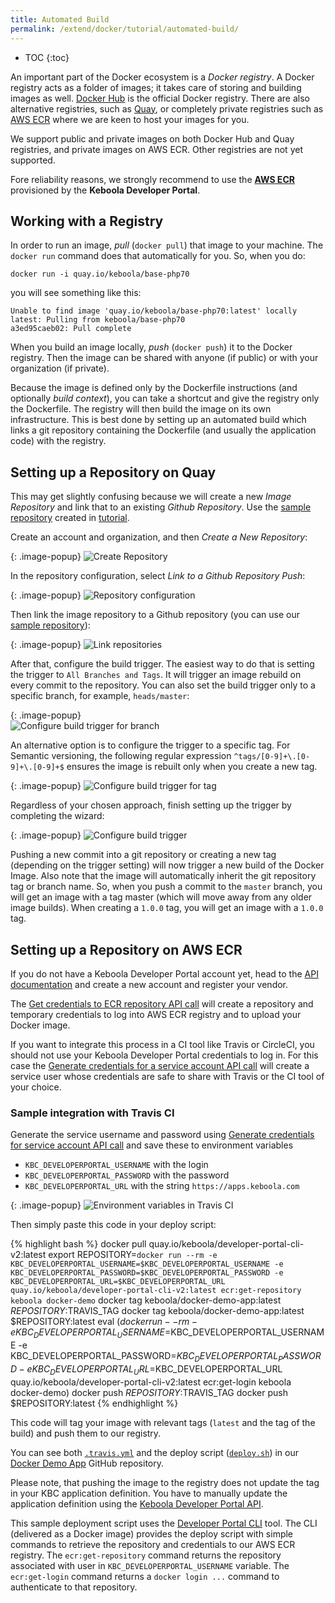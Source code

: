 ```yaml
---
title: Automated Build
permalink: /extend/docker/tutorial/automated-build/
---
```


* TOC
{:toc}

An important part of the Docker ecosystem is a *Docker registry*. A Docker registry acts as a folder of images; 
it takes care of storing and building images as well.
[Docker Hub](https://hub.docker.com/) is the official Docker registry. 
There are also alternative registries, such as [Quay](https://quay.io/), or completely private registries 
such as [AWS ECR](https://aws.amazon.com/ecr/) where we are keen to host your images for you.

We support public and private images on both Docker Hub and Quay registries, and private images on AWS ECR. Other registries are not yet supported. 

Fore reliability reasons, we strongly recommend to use the [**AWS ECR**](#setting-up-a-repository-on-aws-ecr) provisioned by the **Keboola Developer Portal**.

## Working with a Registry
In order to run an image, *pull* (`docker pull`) that image to your machine. The `docker run` 
command does that automatically for you. So, when you do:

    docker run -i quay.io/keboola/base-php70
    
you will see something like this:

    Unable to find image 'quay.io/keboola/base-php70:latest' locally
    latest: Pulling from keboola/base-php70 
    a3ed95caeb02: Pull complete

When you build an image locally, *push* (`docker push`) it to the Docker registry. Then the
image can be shared with anyone (if public) or with your organization (if private). 

Because the image is defined only by the Dockerfile instructions (and optionally *build context*), you can take 
a shortcut and give the registry only the Dockerfile. The registry will then build the image on its own
infrastructure. This is best done by setting up an automated build which links a git repository 
containing the Dockerfile (and usually the application code) with the registry. 

## Setting up a Repository on Quay
This may get slightly confusing because we will create a new *Image Repository* and link
that to an existing *Github Repository*. Use the 
[sample repository](https://github.com/keboola/docs-docker-example-basic) 
created in [tutorial](/extend/docker/tutorial/howto/).

Create an account and organization, and then *Create a New Repository*:

{: .image-popup}
![Create Repository](/extend/docker/tutorial/quay-intro.png)

In the repository configuration, select *Link to a Github Repository Push*: 

{: .image-popup}
![Repository configuration](/extend/docker/tutorial/quay-new-repository.png)

Then link the image repository to a Github repository
(you can use our [sample repository](https://github.com/keboola/docs-docker-example-basic)):

{: .image-popup} 
![Link repositories](/extend/docker/tutorial/quay-link-repository.png)

After that, configure the build trigger. The easiest way to do that is setting the trigger to `All Branches and Tags`. 
It will trigger an image rebuild on every commit to the repository. 
You can also set the build trigger only to a specific branch, for example, `heads/master`:

{: .image-popup}  
![Configure build trigger for branch](/extend/docker/tutorial/quay-build-trigger-master.png)

An alternative option is to configure the trigger to a specific tag. For Semantic versioning, 
the following regular expression `^tags/[0-9]+\.[0-9]+\.[0-9]+$` ensures the image is rebuilt only when you create a new tag.
 
{: .image-popup}
![Configure build trigger for tag](/extend/docker/tutorial/quay-build-trigger-tag.png)

Regardless of your chosen approach, finish setting up the trigger by completing the wizard:

{: .image-popup}
![Configure build trigger](/extend/docker/tutorial/quay-build-trigger.png)

Pushing a new commit into a git repository or creating a new tag (depending on the trigger setting) will now
trigger a new build of the Docker Image. Also note that the image will automatically inherit the git repository tag 
or branch name. So, when you push a commit to the `master` branch, you will get an image with a tag master (which will
move away from any older image builds). When creating a `1.0.0` tag, you will get an image with a `1.0.0` tag.

## Setting up a Repository on AWS ECR

If you do not have a Keboola Developer Portal account yet, head to the [API documentation](http://docs.kebooladeveloperportal.apiary.io/#)
 and create a new account and register your vendor.
 
The [Get credentials to ECR repository API call](http://docs.kebooladeveloperportal.apiary.io/#reference/0/apps/get-credentials-to-ecr-repository)
will create a repository and temporary credentials to log into AWS ECR registry and to upload your Docker image. 

If you want to integrate this process in a CI tool like Travis or CircleCI, you should not use your Keboola Developer Portal 
 credentials to log in. For this case the [Generate credentials for a service account API call](http://docs.kebooladeveloperportal.apiary.io/#reference/0/vendors/generate-credentials-for-service-account)
 will create a service user whose credentials are safe to share with Travis or the CI tool of your choice.
 
### Sample integration with Travis CI
 
Generate the service username and password using [Generate credentials for service account API call](http://docs.kebooladeveloperportal.apiary.io/#reference/0/vendors/generate-credentials-for-service-account) 
and save these to environment variables

 - `KBC_DEVELOPERPORTAL_USERNAME` with the login
 - `KBC_DEVELOPERPORTAL_PASSWORD` with the password
 - `KBC_DEVELOPERPORTAL_URL` with the string `https://apps.keboola.com`
 
{: .image-popup}
![Environment variables in Travis CI](/extend/docker/tutorial/travis-envs.png)

Then simply paste this code in your deploy script:

{% highlight bash %}
docker pull quay.io/keboola/developer-portal-cli-v2:latest
export REPOSITORY=`docker run --rm -e KBC_DEVELOPERPORTAL_USERNAME=$KBC_DEVELOPERPORTAL_USERNAME -e KBC_DEVELOPERPORTAL_PASSWORD=$KBC_DEVELOPERPORTAL_PASSWORD -e KBC_DEVELOPERPORTAL_URL=$KBC_DEVELOPERPORTAL_URL quay.io/keboola/developer-portal-cli-v2:latest ecr:get-repository keboola docker-demo`
docker tag keboola/docker-demo-app:latest $REPOSITORY:$TRAVIS_TAG
docker tag keboola/docker-demo-app:latest $REPOSITORY:latest
eval $(docker run --rm -e KBC_DEVELOPERPORTAL_USERNAME=$KBC_DEVELOPERPORTAL_USERNAME -e KBC_DEVELOPERPORTAL_PASSWORD=$KBC_DEVELOPERPORTAL_PASSWORD -e KBC_DEVELOPERPORTAL_URL=$KBC_DEVELOPERPORTAL_URL quay.io/keboola/developer-portal-cli-v2:latest ecr:get-login keboola docker-demo)
docker push $REPOSITORY:$TRAVIS_TAG
docker push $REPOSITORY:latest
{% endhighlight %}

This code will tag your image with relevant tags (`latest` and the tag of the build) and push them to our registry. 

You can see both [`.travis.yml`](https://github.com/keboola/docker-demo-app/blob/master/.travis.yml) and the deploy script ([`deploy.sh`](https://github.com/keboola/docker-demo-app/blob/master/deploy.sh)) 
in our [Docker Demo App](https://github.com/keboola/docker-demo-app) GitHub repository.

Please note, that pushing the image to the registry does not update the tag in your KBC application definition. You have 
to manually update the application definition using the [Keboola Developer Portal API](http://docs.kebooladeveloperportal.apiary.io/).

This sample deployment script uses the [Developer Portal CLI](https://github.com/keboola/developer-portal-cli-v2) tool. 
The CLI (delivered as a Docker image) provides the deploy script with simple commands to retrieve the repository and credentials to our AWS ECR registry. The `ecr:get-repository` command returns the repository associated with user in
`KBC_DEVELOPERPORTAL_USERNAME` variable. The `ecr:get-login` command returns a `docker login ...` command to authenticate
to that repository.
